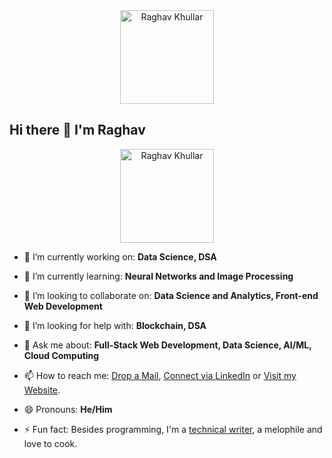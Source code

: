 <div align="center">
<img src="https://github.com/raghavk16/raghavk16/blob/master/octo.gif" alt="Raghav Khullar" width="150" height="150" />
</div>

## Hi there 👋 I'm Raghav

<div align="center">
<img src="https://github.com/raghavk16/raghavk16/blob/master/giphy.webp" alt="Raghav Khullar" width="150" height="150" />
</div>

- 🔭 I’m currently working on: **Data Science, DSA**

- 🌱 I’m currently learning: **Neural Networks and Image Processing**

- 👯 I’m looking to collaborate on: **Data Science and Analytics, Front-end Web Development**

- 🤔 I’m looking for help with: **Blockchain, DSA**

- 💬 Ask me about: **Full-Stack Web Development, Data Science, AI/ML, Cloud Computing**

- 📫 How to reach me: [Drop a Mail](mailto:raghavkhullar16@gmail.com), [Connect via LinkedIn](www.linkedin.com/in/raghav-khullar) or [Visit my Website](https://raghavk16.github.io/).

- 😄 Pronouns: **He/Him**

- ⚡ Fun fact: Besides programming, I'm a [technical writer](https://www.mindbrews.in/author/raghav-khullar/), a melophile and love to cook.
